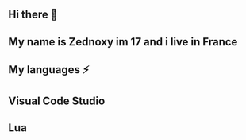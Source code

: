 ## Hi there 👋
## My name is Zednoxy im 17 and i live in France
## My languages ⚡

## Visual Code Studio
## Lua

